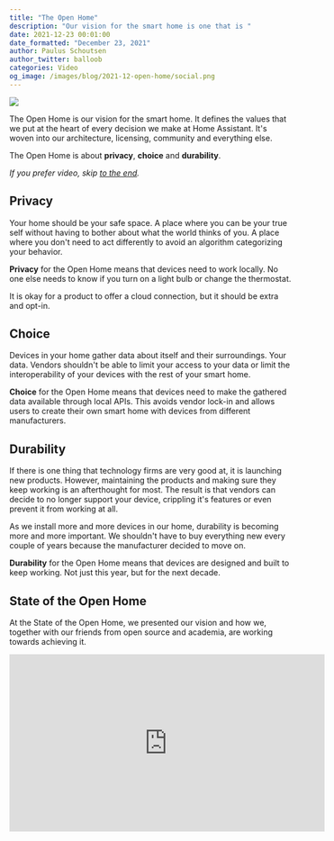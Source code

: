 ```yaml
---
title: "The Open Home"
description: "Our vision for the smart home is one that is "
date: 2021-12-23 00:01:00
date_formatted: "December 23, 2021"
author: Paulus Schoutsen
author_twitter: balloob
categories: Video
og_image: /images/blog/2021-12-open-home/social.png
---
```


<img src='/images/blog/2021-12-open-home/header.png' style='box-shadow:none;border:0'>

The Open Home is our vision for the smart home. It defines the values that we put at the heart of every decision we make at Home Assistant. It's woven into our architecture, licensing, community and everything else.

The Open Home is about **privacy**, **choice** and **durability**.

_If you prefer video, skip [to the end](#state-of-the-open-home)._

## Privacy

Your home should be your safe space. A place where you can be your true self without having to bother about what the world thinks of you. A place where you don't need to act differently to avoid an algorithm categorizing your behavior.

**Privacy** for the Open Home means that devices need to work locally. No one else needs to know if you turn on a light bulb or change the thermostat.

It is okay for a product to offer a cloud connection, but it should be extra and opt-in.

## Choice

Devices in your home gather data about itself and their surroundings. Your data. Vendors shouldn't be able to limit your access to your data or limit the interoperability of your devices with the rest of your smart home.

**Choice** for the Open Home means that devices need to make the gathered data available through local APIs. This avoids vendor lock-in and allows users to create their own smart home with devices from different manufacturers.

## Durability

If there is one thing that technology firms are very good at, it is launching new products. However, maintaining the products and making sure they keep working is an afterthought for most. The result is that vendors can decide to no longer support your device, crippling it's features or even prevent it from working at all.

As we install more and more devices in our home, durability is becoming more and more important. We shouldn't have to buy everything new every couple of years because the manufacturer decided to move on.

**Durability** for the Open Home means that devices are designed and built to keep working. Not just this year, but for the next decade.

## State of the Open Home

At the State of the Open Home, we presented our vision and how we, together with our friends from open source and academia, are working towards achieving it.

<div class='videoWrapper'>
<iframe width="560" height="315" src="https://www.youtube.com/embed/6ZMXE5PXPqU?start=512" frameborder="0" allowfullscreen></iframe>
</div>
